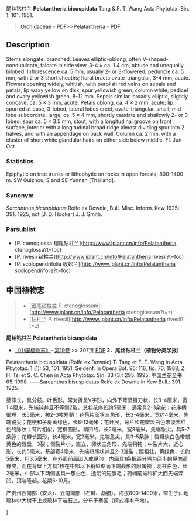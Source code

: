 尾丝钻柱兰 **Pelatantheria bicuspidata** Tang & F. T. Wang Acta Phytotax. Sin. 1: 101. 1951.

> [Orchidaceae](http://www.iplant.cn/info/Orchidaceae?t=foc) - [PDF](http://www.iplant.cn/foc/pdf/Orchidaceae.pdf)>>[Pelatantheria](http://www.iplant.cn/info/Pelatantheria?t=foc) - [PDF](http://www.iplant.cn/foc/pdf/Pelatantheria.pdf)

## Description

Stems elongate, branched. Leaves elliptic-oblong, often V-shaped-conduplicate, falcate in side view, 3-4 × ca. 1.4 cm, obtuse and unequally bilobed. Inflorescence ca. 5 mm, usually 2- or 3-flowered; peduncle ca. 5 mm, with 2 or 3 short sheaths; floral bracts ovate-triangular, 3-4 mm, acute. Flowers opening widely, whitish, with purplish red veins on sepals and petals, lip waxy yellow on disk, spur yellowish green, column white; pedicel and ovary yellowish green, 8-12 mm. Sepals similar, broadly elliptic, slightly concave, ca. 5 × 3 mm, acute. Petals oblong, ca. 4 × 2 mm, acute; lip spurred at base, 3-lobed; lateral lobes erect, ovate-triangular, small; mid-lobe subcordate, large, ca. 5 × 4 mm, shortly caudate and shallowly 2- or 3-lobed; spur ca. 5 × 3.5 mm, stout, with a longitudinal groove on front surface, interior with a longitudinal broad ridge almost dividing spur into 2 halves, and with an appendage on back wall. Column ca. 2 mm, with a cluster of short white glandular hairs on either side below middle. Fl. Jun-Oct.

### Statistics
Epiphytic on tree trunks or lithophytic on rocks in open forests; 800-1400 m. SW Guizhou, S and SE Yunnan [Thailand].

### Synonym
*Sarcanthus bicuspidatus* Rolfe ex Downie, Bull. Misc. Inform. Kew 1925: 391. 1925, not (J. D. Hooker) J. J. Smith.



### Parsublist

* [P.  ctenoglossa  锯尾钻柱兰](http://www.iplant.cn/info/Pelatantheria ctenoglossa?t=foc)
* [P.  rivesii  钻柱兰](http://www.iplant.cn/info/Pelatantheria rivesii?t=foc)
* [P.  scolopendrifolia  蜈蚣兰](http://www.iplant.cn/info/Pelatantheria scolopendrifolia?t=foc)

## 中国植物志

> * [锯尾钻柱兰  P.  ctenoglossum](http://www.iplant.cn/info/Pelatantheria ctenoglossum?t=z)
> * [钻柱兰  P.  rivesii](http://www.iplant.cn/info/Pelatantheria rivesii?t=z)


**尾丝钻柱兰 Pelatantheria bicuspidata**

* [《中国植物志》](http://www.iplant.cn/frps)- [第19卷](http://www.iplant.cn/frps/vol/19) >> 307页 [PDF](http://www.iplant.cn/frps/pdf/19/307.pdf)
**2．尾丝钻柱兰（植物分类学报）**

Pelatantheria bicuspidata (Rolfe ex Downie) T. Tang et E. T. Wang in Acta Phytotax. 1 (1): 53, 101. 1951; Seidenf. in Opera Bot. 95: 116, fig. 70. 1988; Z. H. Tsi et S. C. Chen in Acta Phytotax. Sin. 33 (3): 295. 1995; 中国兰花全书: 65. 1998. ——Sarcanthus bisuspidatus Rolfe ex Downie in Kew Bull.: 391. 1925.

茎伸长，具分枝。叶舌形，常对折呈V字形，向外下弯呈镰刀状，长3-4厘米，宽1.4厘米，先端钝并且不等侧2裂。总状花序长约5毫米，通常具2-3朵花；花序柄很短，长5毫米，被2-3枚短鞘；花苞片卵状三角形，长3-4毫米，宽约4毫米，先端锐尖；花梗和子房黄绿色，长8-12毫米；花开展，萼片和花瓣淡白色带淡紫红色的脉纹；萼片相似，宽椭圆形，稍凹的，长5毫米，宽3毫米，先端急尖，具5-7条脉；花瓣长圆形，长4毫米，宽2毫米，先端急尖，具3-5条脉；唇瓣淡白色带蜡黄色的唇盘，3裂；侧裂片小，直立，卵状三角形，先端稍钝；中裂片大，近心形，长约5毫米，基部宽4毫米，先端短尾状并且2-3浅裂；距粗壮，黄绿色，长约5毫米，粗3.5毫米，在外面前面凹入成纵沟，内面具1条把距分隔为两半的纵向高脊突，而在背壁上方具1枚在中部以下稍缢缩而下端截形的附属物；蕊柱白色，长2毫米，中部以下两侧各具一簇白色、透明的短腺毛；药帽前端稍扩大而先端深凹，顶端隆起。花期6-10月。

产贵州西南部（安龙）、云南南部（石屏、勐腊）。海拔800-1400米，常生于山地疏林中大树干上或疏林下岩石上。分布于泰国（模式标本产地）。



}